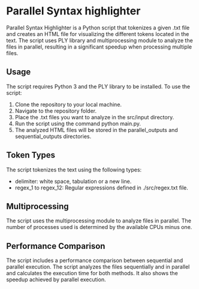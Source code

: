 # Parallel Syntax highlighter 
Parallel Syntax Highlighter is a Python script that tokenizes a given .txt file and creates an HTML file for visualizing the different tokens located in the text. The script uses PLY library and multiprocessing module to analyze the files in parallel, resulting in a significant speedup when processing multiple files.

## Usage
The script requires Python 3 and the PLY library to be installed. To use the script:
1. Clone the repository to your local machine.
2. Navigate to the repository folder.
3. Place the .txt files you want to analyze in the src/input directory.
4. Run the script using the command python main.py.
5. The analyzed HTML files will be stored in the parallel_outputs and sequential_outputs directories.

## Token Types
The script tokenizes the text using the following types:
- delimiter: white space, tabulation or a new line.
- regex_1 to regex_12: Regular expressions defined in ./src/regex.txt file.


## Multiprocessing
The script uses the multiprocessing module to analyze files in parallel. The number of processes used is determined by the available CPUs minus one.

## Performance Comparison
The script includes a performance comparison between sequential and parallel execution. The script analyzes the files sequentially and in parallel and calculates the execution time for both methods. It also shows the speedup achieved by parallel execution.
